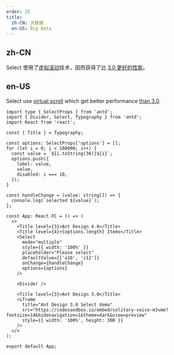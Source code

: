 ```yaml
---
order: 25
title:
  zh-CN: 大数据
  en-US: Big Data
---
```


## zh-CN

Select 使用了[虚拟滚动](https://github.com/react-component/virtual-list)技术，因而获得了比 [3.0 更好的性能](https://codesandbox.io/s/beautiful-banzai-m72lv)。

## en-US

Select use [virtual scroll](https://github.com/react-component/virtual-list) which get better performance [than 3.0](https://codesandbox.io/s/beautiful-banzai-m72lv).

```tsx
import type { SelectProps } from 'antd';
import { Divider, Select, Typography } from 'antd';
import React from 'react';

const { Title } = Typography;

const options: SelectProps['options'] = [];
for (let i = 0; i < 100000; i++) {
  const value = `${i.toString(36)}${i}`;
  options.push({
    label: value,
    value,
    disabled: i === 10,
  });
}

const handleChange = (value: string[]) => {
  console.log(`selected ${value}`);
};

const App: React.FC = () => (
  <>
    <Title level={3}>Ant Design 4.0</Title>
    <Title level={4}>{options.length} Items</Title>
    <Select
      mode="multiple"
      style={{ width: '100%' }}
      placeholder="Please select"
      defaultValue={['a10', 'c12']}
      onChange={handleChange}
      options={options}
    />

    <Divider />

    <Title level={3}>Ant Design 3.0</Title>
    <iframe
      title="Ant Design 3.0 Select demo"
      src="https://codesandbox.io/embed/solitary-voice-m3vme?fontsize=14&hidenavigation=1&theme=dark&view=preview"
      style={{ width: '100%', height: 300 }}
    />
  </>
);

export default App;
```
